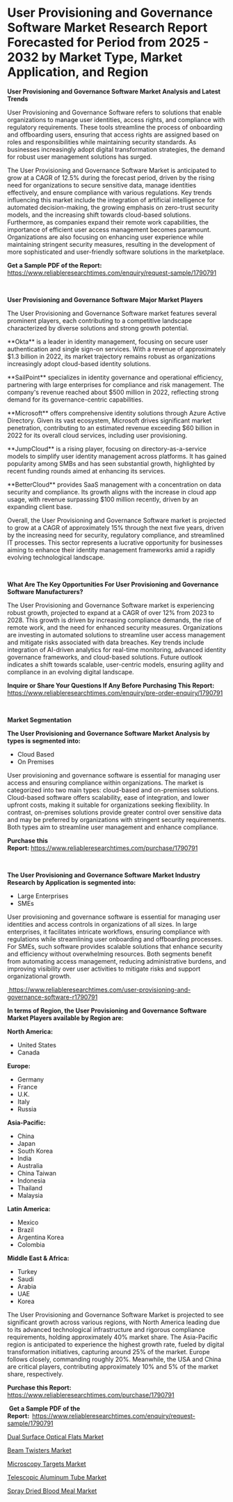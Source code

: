 <p><h1>User Provisioning and Governance Software Market Research Report Forecasted for Period from 2025 -  2032 by Market Type, Market Application, and Region</h1></p><p><strong>User Provisioning and Governance Software Market Analysis and Latest Trends</strong></p>
<p><p>User Provisioning and Governance Software refers to solutions that enable organizations to manage user identities, access rights, and compliance with regulatory requirements. These tools streamline the process of onboarding and offboarding users, ensuring that access rights are assigned based on roles and responsibilities while maintaining security standards. As businesses increasingly adopt digital transformation strategies, the demand for robust user management solutions has surged.</p><p>The User Provisioning and Governance Software Market is anticipated to grow at a CAGR of 12.5% during the forecast period, driven by the rising need for organizations to secure sensitive data, manage identities effectively, and ensure compliance with various regulations. Key trends influencing this market include the integration of artificial intelligence for automated decision-making, the growing emphasis on zero-trust security models, and the increasing shift towards cloud-based solutions. Furthermore, as companies expand their remote work capabilities, the importance of efficient user access management becomes paramount. Organizations are also focusing on enhancing user experience while maintaining stringent security measures, resulting in the development of more sophisticated and user-friendly software solutions in the marketplace.</p></p>
<p><strong>Get a Sample PDF of the Report:&nbsp;</strong> <a href="https://www.reliableresearchtimes.com/enquiry/request-sample/1790791?utm_campaign=2264&utm_medium=2&utm_source=Github&utm_content=ia&utm_term=01042025&utm_id=user-provisioning-and-governance-software">https://www.reliableresearchtimes.com/enquiry/request-sample/1790791</a></p>
<p>&nbsp;</p>
<p><strong>User Provisioning and Governance Software Major Market Players</strong></p>
<p><p>The User Provisioning and Governance Software market features several prominent players, each contributing to a competitive landscape characterized by diverse solutions and strong growth potential.</p><p>**Okta** is a leader in identity management, focusing on secure user authentication and single sign-on services. With a revenue of approximately $1.3 billion in 2022, its market trajectory remains robust as organizations increasingly adopt cloud-based identity solutions.</p><p>**SailPoint** specializes in identity governance and operational efficiency, partnering with large enterprises for compliance and risk management. The company's revenue reached about $500 million in 2022, reflecting strong demand for its governance-centric capabilities.</p><p>**Microsoft** offers comprehensive identity solutions through Azure Active Directory. Given its vast ecosystem, Microsoft drives significant market penetration, contributing to an estimated revenue exceeding $60 billion in 2022 for its overall cloud services, including user provisioning.</p><p>**JumpCloud** is a rising player, focusing on directory-as-a-service models to simplify user identity management across platforms. It has gained popularity among SMBs and has seen substantial growth, highlighted by recent funding rounds aimed at enhancing its services.</p><p>**BetterCloud** provides SaaS management with a concentration on data security and compliance. Its growth aligns with the increase in cloud app usage, with revenue surpassing $100 million recently, driven by an expanding client base.</p><p>Overall, the User Provisioning and Governance Software market is projected to grow at a CAGR of approximately 15% through the next five years, driven by the increasing need for security, regulatory compliance, and streamlined IT processes. This sector represents a lucrative opportunity for businesses aiming to enhance their identity management frameworks amid a rapidly evolving technological landscape.</p></p>
<p>&nbsp;</p>
<p><strong>What Are The Key Opportunities For User Provisioning and Governance Software Manufacturers?</strong></p>
<p><p>The User Provisioning and Governance Software market is experiencing robust growth, projected to expand at a CAGR of over 12% from 2023 to 2028. This growth is driven by increasing compliance demands, the rise of remote work, and the need for enhanced security measures. Organizations are investing in automated solutions to streamline user access management and mitigate risks associated with data breaches. Key trends include integration of AI-driven analytics for real-time monitoring, advanced identity governance frameworks, and cloud-based solutions. Future outlook indicates a shift towards scalable, user-centric models, ensuring agility and compliance in an evolving digital landscape.</p></p>
<p><strong>Inquire or Share Your Questions If Any Before Purchasing This Report:</strong> <a href="https://www.reliableresearchtimes.com/enquiry/pre-order-enquiry/1790791?utm_campaign=2264&utm_medium=2&utm_source=Github&utm_content=ia&utm_term=01042025&utm_id=user-provisioning-and-governance-software">https://www.reliableresearchtimes.com/enquiry/pre-order-enquiry/1790791</a></p>
<p>&nbsp;</p>
<p><strong>Market Segmentation</strong></p>
<p><strong>The User Provisioning and Governance Software Market Analysis by types is segmented into:</strong></p>
<p><ul><li>Cloud Based</li><li>On Premises</li></ul></p>
<p><p>User provisioning and governance software is essential for managing user access and ensuring compliance within organizations. The market is categorized into two main types: cloud-based and on-premises solutions. Cloud-based software offers scalability, ease of integration, and lower upfront costs, making it suitable for organizations seeking flexibility. In contrast, on-premises solutions provide greater control over sensitive data and may be preferred by organizations with stringent security requirements. Both types aim to streamline user management and enhance compliance.</p></p>
<p><strong>Purchase this Report:&nbsp;</strong><a href="https://www.reliableresearchtimes.com/purchase/1790791?utm_campaign=2264&utm_medium=2&utm_source=Github&utm_content=ia&utm_term=01042025&utm_id=user-provisioning-and-governance-software">https://www.reliableresearchtimes.com/purchase/1790791</a></p>
<p>&nbsp;</p>
<p><strong>The User Provisioning and Governance Software Market Industry Research by Application is segmented into:</strong></p>
<p><ul><li>Large Enterprises</li><li>SMEs</li></ul></p>
<p><p>User provisioning and governance software is essential for managing user identities and access controls in organizations of all sizes. In large enterprises, it facilitates intricate workflows, ensuring compliance with regulations while streamlining user onboarding and offboarding processes. For SMEs, such software provides scalable solutions that enhance security and efficiency without overwhelming resources. Both segments benefit from automating access management, reducing administrative burdens, and improving visibility over user activities to mitigate risks and support organizational growth.</p></p>
<p><a href="https://www.reliableresearchtimes.com/user-provisioning-and-governance-software-r1790791?utm_campaign=2264&utm_medium=2&utm_source=Github&utm_content=ia&utm_term=01042025&utm_id=user-provisioning-and-governance-software">&nbsp;https://www.reliableresearchtimes.com/user-provisioning-and-governance-software-r1790791</a></p>
<p><strong>In terms of Region, the User Provisioning and Governance Software Market Players available by Region are:</strong></p>
<p>
    <p> <strong> North America: </strong>
        <ul>
            <li>United States</li>
            <li>Canada</li>
        </ul>
        </p> 
    <p> <strong> Europe: </strong>
        <ul>
            <li>Germany</li>
            <li>France</li>
            <li>U.K.</li>
            <li>Italy</li>
            <li>Russia</li>
        </ul>
        </p> 
    <p> <strong> Asia-Pacific: </strong>
        <ul>
            <li>China</li>
            <li>Japan</li>
            <li>South Korea</li>
            <li>India</li>
            <li>Australia</li>
            <li>China Taiwan</li>
            <li>Indonesia</li>
            <li>Thailand</li>
            <li>Malaysia</li>
        </ul>
        </p> 
    <p> <strong> Latin America: </strong>
        <ul>
            <li>Mexico</li>
            <li>Brazil</li>
            <li>Argentina Korea</li>
            <li>Colombia</li>
        </ul>
        </p> 
    <p> <strong> Middle East & Africa: </strong>
        <ul>
            <li>Turkey</li>
            <li>Saudi</li>
            <li>Arabia</li>
            <li>UAE</li>
            <li>Korea</li>
        </ul>
    </p>
    </p>
<p><p>The User Provisioning and Governance Software Market is projected to see significant growth across various regions, with North America leading due to its advanced technological infrastructure and rigorous compliance requirements, holding approximately 40% market share. The Asia-Pacific region is anticipated to experience the highest growth rate, fueled by digital transformation initiatives, capturing around 25% of the market. Europe follows closely, commanding roughly 20%. Meanwhile, the USA and China are critical players, contributing approximately 10% and 5% of the market share, respectively.</p></p>
<p><strong>Purchase this Report: </strong><a href="https://www.reliableresearchtimes.com/purchase/1790791?utm_campaign=2264&utm_medium=2&utm_source=Github&utm_content=ia&utm_term=01042025&utm_id=user-provisioning-and-governance-software">https://www.reliableresearchtimes.com/purchase/1790791</a></p>
<p>&nbsp;<strong>Get a Sample PDF of the Report:&nbsp;&nbsp;</strong><a href="https://www.reliableresearchtimes.com/enquiry/request-sample/1790791?utm_campaign=2264&utm_medium=2&utm_source=Github&utm_content=ia&utm_term=01042025&utm_id=user-provisioning-and-governance-software">https://www.reliableresearchtimes.com/enquiry/request-sample/1790791</a></p>
<p><strong></strong></p>
<p><p><a href="https://www.linkedin.com/pulse/navigating-dual-surface-optical-flats-market-financial-insights-cortc?utm_campaign=2264&utm_medium=2&utm_source=Github&utm_content=ia&utm_term=01042025&utm_id=user-provisioning-and-governance-software">Dual Surface Optical Flats Market</a></p><p><a href="https://www.linkedin.com/pulse/competitive-overview-beam-twisters-market-growth-insights-gbvvc?utm_campaign=2264&utm_medium=2&utm_source=Github&utm_content=ia&utm_term=01042025&utm_id=user-provisioning-and-governance-software">Beam Twisters Market</a></p><p><a href="https://www.linkedin.com/pulse/revenue-insights-microscopy-targets-market-44-cagr-from-2025-ski0c?utm_campaign=2264&utm_medium=2&utm_source=Github&utm_content=ia&utm_term=01042025&utm_id=user-provisioning-and-governance-software">Microscopy Targets Market</a></p><p><a href="https://github.com/stvnpukaj10/Market-Research-Report-List-1/blob/main/telescopic-aluminum-tube-market.md?utm_campaign=2264&utm_medium=2&utm_source=Github&utm_content=ia&utm_term=01042025&utm_id=user-provisioning-and-governance-software">Telescopic Aluminum Tube Market</a></p><p><a href="https://github.com/bordzjisela/Market-Research-Report-List-1/blob/main/spray-dried-blood-meal-market.md?utm_campaign=2264&utm_medium=2&utm_source=Github&utm_content=ia&utm_term=01042025&utm_id=user-provisioning-and-governance-software">Spray Dried Blood Meal Market</a></p></p>
